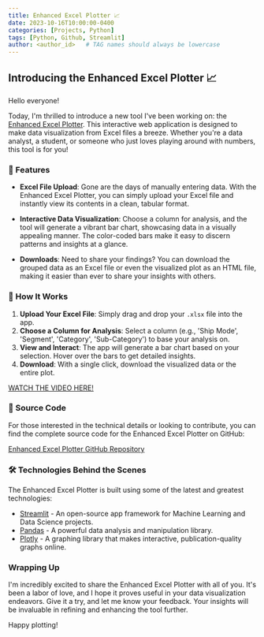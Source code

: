 ```yaml
---
title: Enhanced Excel Plotter 📈
date: 2023-10-16T10:00:00-0400
categories: [Projects, Python]
tags: [Python, Github, Streamlit]
author: <author_id>   # TAG names should always be lowercase
---
```

## Introducing the Enhanced Excel Plotter 📈

Hello everyone!

Today, I'm thrilled to introduce a new tool I've been working on: the [Enhanced Excel Plotter](https://github.com/ali14hasnain/datavisualisation). This interactive web application is designed to make data visualization from Excel files a breeze. Whether you're a data analyst, a student, or someone who just loves playing around with numbers, this tool is for you!

### 🌟 Features

- **Excel File Upload**: Gone are the days of manually entering data. With the Enhanced Excel Plotter, you can simply upload your Excel file and instantly view its contents in a clean, tabular format.

- **Interactive Data Visualization**: Choose a column for analysis, and the tool will generate a vibrant bar chart, showcasing data in a visually appealing manner. The color-coded bars make it easy to discern patterns and insights at a glance.

- **Downloads**: Need to share your findings? You can download the grouped data as an Excel file or even the visualized plot as an HTML file, making it easier than ever to share your insights with others.


### 🚀 How It Works

1. **Upload Your Excel File**: Simply drag and drop your `.xlsx` file into the app.
2. **Choose a Column for Analysis**: Select a column (e.g., 'Ship Mode', 'Segment', 'Category', 'Sub-Category') to base your analysis on.
3. **View and Interact**: The app will generate a bar chart based on your selection. Hover over the bars to get detailed insights.
4. **Download**: With a single click, download the visualized data or the entire plot.

[WATCH THE VIDEO HERE!](https://www.youtube.com/watch?v=k50l59vG77Y)






### 📂 Source Code

For those interested in the technical details or looking to contribute, you can find the complete source code for the Enhanced Excel Plotter on GitHub:

[Enhanced Excel Plotter GitHub Repository](https://github.com/ali14hasnain/datavisualisation)


### 🛠️ Technologies Behind the Scenes

The Enhanced Excel Plotter is built using some of the latest and greatest technologies:

- [Streamlit](https://streamlit.io/) - An open-source app framework for Machine Learning and Data Science projects.
- [Pandas](https://pandas.pydata.org/) - A powerful data analysis and manipulation library.
- [Plotly](https://plotly.com/) - A graphing library that makes interactive, publication-quality graphs online.

### Wrapping Up

I'm incredibly excited to share the Enhanced Excel Plotter with all of you. It's been a labor of love, and I hope it proves useful in your data visualization endeavors. Give it a try, and let me know your feedback. Your insights will be invaluable in refining and enhancing the tool further.

Happy plotting!
